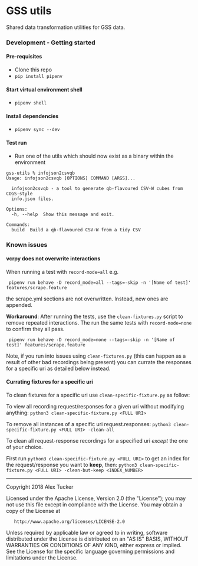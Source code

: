 # GSS utils

Shared data transformation utilities for GSS data.

### Development - Getting started

#### Pre-requisites
- Clone this repo
- `pip install pipenv`

#### Start virtual environment shell
- `pipenv shell`

#### Install dependencies
- `pipenv sync --dev`
 
#### Test run
- Run one of the utils which should now exist as a binary within the environment

```
gss-utils % infojson2csvqb 
Usage: infojson2csvqb [OPTIONS] COMMAND [ARGS]...

  infojson2csvqb - a tool to generate qb-flavoured CSV-W cubes from COGS-style
  info.json files.

Options:
  -h, --help  Show this message and exit.

Commands:
  build  Build a qb-flavoured CSV-W from a tidy CSV
```

### Known issues

#### vcrpy does not overwrite interactions

When running a test with `record-mode=all` e.g.
```shell script
 pipenv run behave -D record_mode=all --tags=-skip -n '[Name of test]' features/scrape.feature
```
the scrape.yml sections are not overwritten. Instead, new ones are appended.

**Workaround**:
After running the tests, use the `clean-fixtures.py` script to remove repeated interactions.
The run the same tests with `record-mode=none` to confirm they all pass.
```shell script
 pipenv run behave -D record_mode=none --tags=-skip -n '[Name of test]' features/scrape.feature
```

Note, if you run into issues using `clean-fixtures.py` (this can happen as a result of other bad recordings being present) you
can currate the responses for a specific uri as detailed below instead.

#### Currating fixtures for a specific uri

To clean fixtures for a specific uri use `clean-specific-fixture.py` as follow:

To view all recording request/responses for a given uri without modifying anything:
`python3 clean-specific-fixture.py <FULL URI>`

To remove all instances of a specific uri request.responses:
`python3 clean-specific-fixture.py <FULL URI> -clean-all`

To clean all request-response recordings for a specified uri _except_ the one of your choice.

First run `python3 clean-specific-fixture.py <FULL URI>` to get an index for the request/response you want to **keep**, then:
`python3 clean-specific-fixture.py <FULL URI> -clean-but-keep <INDEX_NUMBER>`

---

   Copyright 2018 Alex Tucker

   Licensed under the Apache License, Version 2.0 (the "License");
   you may not use this file except in compliance with the License.
   You may obtain a copy of the License at

       http://www.apache.org/licenses/LICENSE-2.0

   Unless required by applicable law or agreed to in writing, software
   distributed under the License is distributed on an "AS IS" BASIS,
   WITHOUT WARRANTIES OR CONDITIONS OF ANY KIND, either express or implied.
   See the License for the specific language governing permissions and
   limitations under the License.
